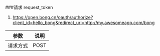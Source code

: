 ###请求 request_token

1. https://open.bong.cn/oauth/authorize?client_id=hello_bong&redirect_uri=http://my.awesomeapp.com/bong

参数|说明
---|---
请求方式|POST